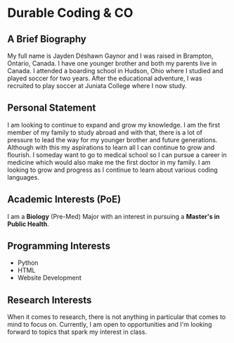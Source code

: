 <html lang="en-US">
<h1>Durable Coding & CO</h1>

<h2>A Brief Biography</h2>
<p>My full name is Jayden Déshawn Gaynor and I was raised in Brampton, Ontario, Canada. I have one younger brother and both my parents live in Canada. I attended a boarding school in Hudson, Ohio where I studied and played soccer for two years. After the educational adventure, I was recruited to play soccer at Juniata College where I now study.</p>

<h2>Personal Statement</h2>
<p>I am looking to continue to expand and grow my knowledge. I am the first member of my family to study abroad and with that, there is a lot of pressure to lead the way for my younger brother and future generations. Although with this my aspirations to learn all I can continue to grow and flourish. I someday want to go to medical school so I can pursue a career in medicine which would also make me the first doctor in my family. I am looking to grow and progress as I continue to learn about various coding languages.</p>

<h2>Academic Interests (PoE)</h2>
<p>I am a <strong>Biology</strong> (Pre-Med) Major with an interest in pursuing a <strong>Master's in Public Health</strong>.</p>

<h2>Programming Interests</h2>
<ul>
  <li>Python</li>
  <li>HTML</li>
  <li>Website Development</li>
</ul>

<h2>Research Interests</h2>
<p>When it comes to research, there is not anything in particular that comes to mind to focus on. Currently, I am open to opportunities and I'm looking forward to topics that spark my interest in class.</p>
